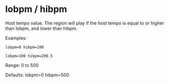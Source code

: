 # lobpm / hibpm

Host tempo value. The region will play if the host tempo is equal to or higher
than lobpm, and lower than hibpm.

Examples:

```
lobpm=0 hibpm=100

lobpm=100 hibpm=200.5
```

Range: 0 to 500

Defaults: lobpm=0 hibpm=500
